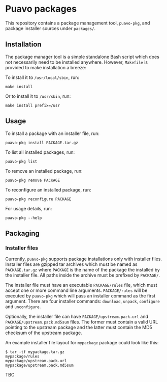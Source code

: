 # Puavo packages

This repository contains a package management tool, ``puavo-pkg``, and
package installer sources under ``packages/``.



## Installation

The package manager tool is a simple standalone Bash script which does
not necessarily need to be installed anywhere. However, ``Makefile`` is
provided to make installation a breeze:

To install it to ``/usr/local/sbin``, run:

    make install

Or to install it to ``/usr/sbin``, run:

    make install prefix=/usr



## Usage

To install a package with an installer file, run:

    puavo-pkg install PACKAGE.tar.gz

To list all installed packages, run:

    puavo-pkg list

To remove an installed package, run:

    puavo-pkg remove PACKAGE

To reconfigure an installed package, run:

    puavo-pkg reconfigure PACKAGE

For usage details, run:

    puavo-pkg --help



## Packaging

### Installer files

Currently, ``puavo-pkg`` supports package installations only with
installer files. Installer files are gzipped tar archives which must be
named as ``PACKAGE.tar.gz`` where ``PACKAGE`` is the name of the package
the installed by the installer file. All paths inside the archive must
be prefixed by ``PACKAGE/``.

The installer file must have an executable ``PACKAGE/rules`` file, which
must accept one or more command line arguments. ``PACKAGE/rules`` will
be executed by ``puavo-pkg`` which will pass an installer command as the
first argument. There are four installer commands: ``download``,
``unpack``, ``configure`` and ``unconfigure``.

Optionally, the installer file can have ``PACKAGE/upstream.pack.url``
and ``PACKAGE/upstream.pack.md5sum`` files. The former must contain a
valid URL pointing to the upstream package and the latter must contain
the MD5 checksum of the upstream package.

An example installer file layout for ``mypackage`` package could look
like this:

    $ tar -tf mypackage.tar.gz
    mypackage/rules
    mypackage/upstream.pack.url
    mypackage/upstream.pack.md5sum

TBC
